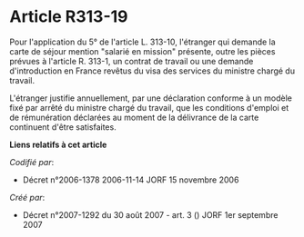 # Article R313-19

Pour l'application du 5° de l'article L. 313-10, l'étranger qui demande la carte de séjour mention "salarié en mission"
présente, outre les pièces prévues à l'article R. 313-1, un contrat de travail ou une demande d'introduction en France
revêtus du visa des services du ministre chargé du travail.

L'étranger justifie annuellement, par une déclaration conforme à un modèle fixé par arrêté du ministre chargé du travail, que
les conditions d'emploi et de rémunération déclarées au moment de la délivrance de la carte continuent d'être satisfaites.

**Liens relatifs à cet article**

_Codifié par_:

  - Décret n°2006-1378 2006-11-14 JORF 15 novembre 2006

_Créé par_:

  - Décret n°2007-1292 du 30 août 2007 - art. 3 () JORF 1er septembre 2007
